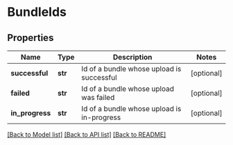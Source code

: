 # BundleIds

## Properties
Name | Type | Description | Notes
------------ | ------------- | ------------- | -------------
**successful** | **str** | Id of a bundle whose upload is successful | [optional] 
**failed** | **str** | Id of a bundle whose upload was failed | [optional] 
**in_progress** | **str** | Id of a bundle whose upload is in-progress | [optional] 

[[Back to Model list]](../README.md#documentation-for-models) [[Back to API list]](../README.md#documentation-for-api-endpoints) [[Back to README]](../README.md)

